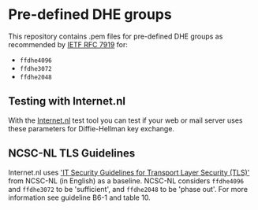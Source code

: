 # Pre-defined DHE groups
This repository contains .pem files for pre-defined DHE groups as recommended by [IETF RFC 7919](https://tools.ietf.org/html/rfc7919) for: 
* `ffdhe4096`
* `ffdhe3072`
* `ffdhe2048`

## Testing with Internet.nl
With the [Internet.nl](https://internet.nl) test tool you can test if your web or mail server uses these parameters for Diffie-Hellman key exchange. 

## NCSC-NL TLS Guidelines
Internet.nl uses ['IT Security Guidelines for Transport Layer Security (TLS)'](https://english.ncsc.nl/publications/publications/2019/juni/01/it-security-guidelines-for-transport-layer-security-tls) from NCSC-NL (in English) as a baseline. NCSC-NL considers `ffdhe4096` and `ffdhe3072` to be 'sufficient', and `ffdhe2048` to be 'phase out'. For more information see guideline B6-1 and table 10.
